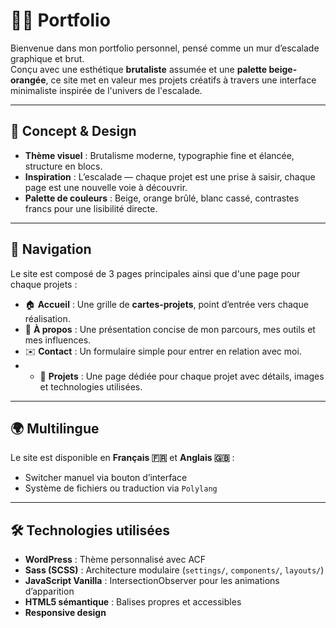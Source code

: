 # 🧗‍♂️ Portfolio

Bienvenue dans mon portfolio personnel, pensé comme un mur d’escalade graphique et brut.  
Conçu avec une esthétique **brutaliste** assumée et une **palette beige-orangée**, ce site met en valeur mes projets créatifs à travers une interface minimaliste inspirée de l'univers de l'escalade.

---

## 🎨 Concept & Design

- **Thème visuel** : Brutalisme moderne, typographie fine et élancée, structure en blocs.
- **Inspiration** : L’escalade — chaque projet est une prise à saisir, chaque page est une nouvelle voie à découvrir.
- **Palette de couleurs** : Beige, orange brûlé, blanc cassé, contrastes francs pour une lisibilité directe.

---

## 🧭 Navigation

Le site est composé de 3 pages principales ainsi que d'une page pour chaque projets :

- 🏠 **Accueil** : Une grille de **cartes-projets**, point d’entrée vers chaque réalisation.
- 👤 **À propos** : Une présentation concise de mon parcours, mes outils et mes influences.
- ✉️ **Contact** : Un formulaire simple pour entrer en relation avec moi.
- - 📁 **Projets** : Une page dédiée pour chaque projet avec détails, images et technologies utilisées.

---

## 🌍 Multilingue

Le site est disponible en **Français 🇫🇷** et **Anglais 🇬🇧** :

- Switcher manuel via bouton d’interface
- Système de fichiers ou traduction via `Polylang`

---

## 🛠️ Technologies utilisées

- **WordPress** : Thème personnalisé avec ACF
- **Sass (SCSS)** : Architecture modulaire (`settings/`, `components/`, `layouts/`)
- **JavaScript Vanilla** : IntersectionObserver pour les animations d’apparition
- **HTML5 sémantique** : Balises propres et accessibles
- **Responsive design** 
